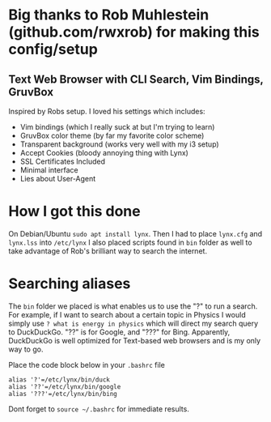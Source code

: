 # Big thanks to Rob Muhlestein (github.com/rwxrob) for making this config/setup


## Text Web Browser with CLI Search, Vim Bindings, GruvBox

Inspired by Robs setup. I loved his settings which includes:

* Vim bindings (which I really suck at but I'm trying to learn)
* GruvBox color theme (by far my favorite color scheme)
* Transparent background (works very well with my i3 setup)
* Accept Cookies (bloody annoying thing with Lynx)
* SSL Certificates Included
* Minimal interface
* Lies about User-Agent


# How I got this done

On Debian/Ubuntu ``` sudo apt install lynx ```. Then I had to place ``` lynx.cfg ``` and ``` lynx.lss ``` into ``` /etc/lynx ```
I also placed scripts found in ``` bin ``` folder as well to take advantage of Rob's brilliant way to search the internet.

# Searching aliases

The ``` bin ``` folder we placed is what enables us to use the "?" to run a search. For example, if I want to search about a certain topic in Physics I would simply use ``` ? what is energy in physics ``` which will direct my search query to DuckDuckGo. "??" is for Google, and "???" for Bing. Apparently, DuckDuckGo is well optimized for Text-based web browsers and is my only way to go.

Place the code block below in your ``` .bashrc ``` file

``` 
alias '?'=/etc/lynx/bin/duck
alias '??'=/etc/lynx/bin/google
alias '???'=/etc/lynx/bin/bing

```
Dont forget to ``` source ~/.bashrc ``` for immediate results.
